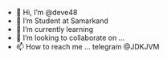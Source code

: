 - 👋 Hi, I’m @deve48
- 👀 I’m Student at Samarkand
- 🌱 I’m currently learning 
- 💞️ I’m looking to collaborate on ...
- 📫 How to reach me ...
telegram @JDKJVM

<!---
deve48/deve48 is a ✨ special ✨ repository because its `README.md` (this file) appears on your GitHub profile.
You can click the Preview link to take a look at your changes.
--->
